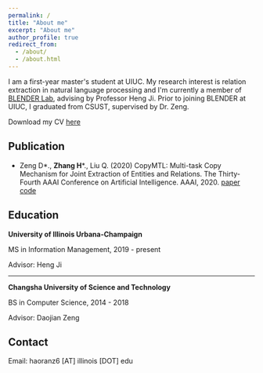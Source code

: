```yaml
---
permalink: /
title: "About me"
excerpt: "About me"
author_profile: true
redirect_from: 
  - /about/
  - /about.html
---
```


I am a first-year master's student at UIUC. My research interest is relation extraction in natural language processing and I'm currently a member of [BLENDER Lab](http://blender.cs.illinois.edu/), advising by Professor Heng Ji. Prior to joining BLENDER at UIUC, I graduated from CSUST, supervised by Dr. Zeng.

Download my CV [here](https://github.com/WindChimeRan/WindChimeRan.github.io/blob/master/files/haoran_resume.pdf)


## Publication

- Zeng D\*., **Zhang H**\*., Liu Q. (2020) CopyMTL: Multi-task Copy Mechanism for Joint Extraction of Entities and Relations. The Thirty-Fourth AAAI Conference on Artificial Intelligence. AAAI, 2020. [paper](https://arxiv.org/pdf/1911.10438.pdf) [code](https://github.com/WindChimeRan/CopyMTL)

## Education

**University of Illinois Urbana-Champaign**

MS in Information Management,                2019 - present

Advisor: Heng Ji

------


**Changsha University of Science and Technology**

BS in Computer Science,       2014 - 2018

Advisor: Daojian Zeng

## Contact

Email: haoranz6 [AT] illinois [DOT] edu
